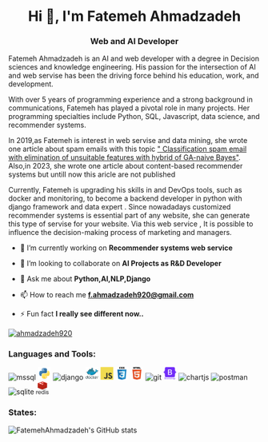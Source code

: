 <h1 align="center">Hi 👋, I'm Fatemeh Ahmadzadeh</h1>
<h3 align="center"> Web and AI Developer</h3>

<p align="left">Fatemeh Ahmadzadeh is an AI and web developer with a degree in Decision sciences and knowledge engineering. His passion for the intersection of AI and web servise has been the driving force behind his education, work, and development.</p>

<p align="left">With over 5 years of programming experience and a strong background in communications, Fatemeh has played a pivotal role in many projects. Her programming specialties include Python, SQL, Javascript, data science, and recommender systems.</p>

<p align="left">In 2019,as Fatemeh is interest in web servise and data mining, she wrote one article about spam emails with this topic <a href="https://www.worldscientific.com/doi/abs/10.1142/S0219649219500084"> " Classification spam email with elimination of unsuitable features with hybrid of GA-naive Bayes"</a>. Also,in 2023, she wrote one article about content-based recommender systems but untill now this aricle are not published</p>

<p align="left">Currently, Fatemeh is upgrading his skills in  and DevOps tools, such as docker and monitoring, to become a backend developer in python with django framework and data expert  . Since nowadadays customized recommender systems is essential part of any website, she can generate this type of servise for your website. Via this web service , It is possible to influence the decision-making process of marketing and managers.





- 🔭 I’m currently working on **Recommender systems web service**

- 👯 I’m looking to collaborate on **AI Projects as R&D Developer**

- 💬 Ask me about **Python,AI,NLP,Django**

- 📫 How to reach me **f.ahmadzadeh920@gmail.com**

- ⚡ Fun fact **I really see different now..**


<p align="left">
<a href="https://www.linkedin.com/in/fatemeh-ahmadzadeh-abb542a6" target="blank"><img align="center" src="https://raw.githubusercontent.com/rahuldkjain/github-profile-readme-generator/master/src/images/icons/Social/linked-in-alt.svg" alt="ahmadzadeh920" height="25" width="35" /></a>
</p>


<h3 align="left">Languages and Tools:</h3>
<p align="left">
<img src="https://www.svgrepo.com/show/303229/microsoft-sql-server-logo.svg" alt="mssql" width="26" height="26"/>
<img src="https://raw.githubusercontent.com/devicons/devicon/master/icons/python/python-original.svg" alt="python" width="26" height="26"/>
<img src="https://user-images.githubusercontent.com/29748439/177030588-a1916efd-384b-439a-9b30-24dd24dd48b6.png" alt="django" width="40" height="26"/>
<img src="https://raw.githubusercontent.com/devicons/devicon/master/icons/docker/docker-original-wordmark.svg" alt="docker" width="26" height="26"/>
<img src="https://raw.githubusercontent.com/devicons/devicon/master/icons/javascript/javascript-original.svg" alt="javascript" width="26" height="26"/>
<img src="https://raw.githubusercontent.com/devicons/devicon/master/icons/css3/css3-original-wordmark.svg" alt="css3" width="26" height="26"/>
<img src="https://raw.githubusercontent.com/devicons/devicon/master/icons/html5/html5-original-wordmark.svg" alt="html5" width="26" height="26"/>
<img src="https://www.vectorlogo.zone/logos/git-scm/git-scm-icon.svg" alt="git" width="26" height="26"/>
<img src="https://raw.githubusercontent.com/devicons/devicon/master/icons/bootstrap/bootstrap-plain-wordmark.svg" alt="bootstrap" width="26" height="26"/>
<img src="https://www.chartjs.org/media/logo-title.svg" alt="chartjs" width="26" height="26"/>
<img src="https://www.vectorlogo.zone/logos/getpostman/getpostman-icon.svg" alt="postman" width="26" height="26"/>
<img src="https://www.vectorlogo.zone/logos/sqlite/sqlite-icon.svg" alt="sqlite" width="26" height="26"/>
<img src="https://raw.githubusercontent.com/devicons/devicon/master/icons/redis/redis-original-wordmark.svg" alt="redis" width="26" height="26"/>


</p>

<h3 align="left">States:</h3>

![FatemehAhmadzadeh's GitHub stats](https://github-readme-stats.vercel.app/api?username=Ahmadzadeh920&show_icons=true&theme=radical&include_all_commits=true&count_private=true)


